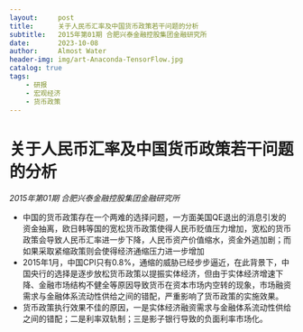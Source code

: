 ```yaml
---
layout:     post
title:      关于人民币汇率及中国货币政策若干问题的分析
subtitle:   2015年第01期 合肥兴泰金融控股集团金融研究所
date:       2023-10-08
author:     Almost Water
header-img: img/art-Anaconda-TensorFlow.jpg
catalog: true
tags:
    - 研报
    - 宏观经济
    - 货币政策
---
```


# 关于人民币汇率及中国货币政策若干问题的分析

*2015年第01期 合肥兴泰金融控股集团金融研究所*

- 中国的货币政策存在一个两难的选择问题，一方面美国QE退出的消息引发的资金抽离，欧日韩等国的宽松货币政策使得人民币贬值压力增加，宽松的货币政策会导致人民币汇率进一步下降，人民币资产价值缩水，资金外逃加剧；而如果采取紧缩政策则会使得经济通缩压力进一步增加
- 2015年1月，中国CPI只有0.8%，通缩的威胁已经步步逼近，在此背景下，中国央行的选择是逐步放松货币政策以提振实体经济，但由于实体经济增速下降、金融市场结构不健全等原因导致货币在资本市场内空转的现象，市场融资需求与金融体系流动性供给之间的错配，严重影响了货币政策的实施效果。
- 货币政策执行效果不佳的原因，一是实体经济融资需求与金融体系流动性供给之间的错配；二是利率双轨制；三是影子银行导致的负面利率市场化。